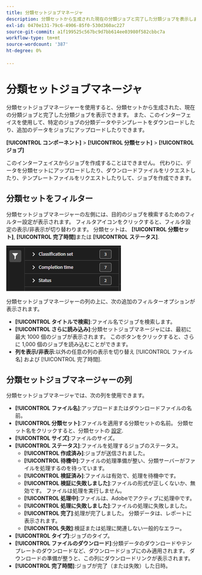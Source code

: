 ```yaml
---
title: 分類セットジョブマネージャ
description: 分類セットから生成された現在の分類ジョブと完了した分類ジョブを表示します。
exl-id: 0470e131-79c6-4906-85f0-530d360ac227
source-git-commit: a1f199525c567bc9d7bb614ee03980f582cbbc7a
workflow-type: tm+mt
source-wordcount: '387'
ht-degree: 0%

---
```


# 分類セットジョブマネージャ

分類セットジョブマネージャーを使用すると、分類セットから生成された、現在の分類ジョブと完了した分類ジョブを表示できます。 また、このインターフェイスを使用して、特定のジョブの分類データやテンプレートをダウンロードしたり、追加のデータをジョブにアップロードしたりできます。

**[!UICONTROL コンポーネント]** > **[!UICONTROL 分類セット]** > **[!UICONTROL ジョブ]**

このインターフェイスからジョブを作成することはできません。 代わりに、データを分類セットにアップロードしたり、ダウンロードファイルをリクエストしたり、テンプレートファイルをリクエストしたりして、ジョブを作成できます。

## 分類セットをフィルター

分類セットジョブマネージャーの左側には、目的のジョブを検索するためのフィルター設定が表示されます。 フィルタアイコンをクリックすると、フィルタ設定の表示/非表示が切り替わります。 分類セットは、 **[!UICONTROL 分類セット]**, **[!UICONTROL 完了時間]**&#x200B;または **[!UICONTROL ステータス]**.

![分類セットジョブフィルター](../assets/classification-set-job-filters.png)

分類セットジョブマネージャーの列の上に、次の追加のフィルターオプションが表示されます。

* **[!UICONTROL タイトルで検索]**:ファイル名でジョブを検索します。
* **[!UICONTROL さらに読み込み]**:分類セットジョブマネージャには、最初に最大 1000 個のジョブが表示されます。 このボタンをクリックすると、さらに 1,000 個のジョブを読み込むことができます。
* **列を表示/非表示**:以外の任意の列の表示を切り替え [!UICONTROL ファイル名] および [!UICONTROL 完了時間].

## 分類セットジョブマネージャーの列

分類セットジョブマネージャでは、次の列を使用できます。

* **[!UICONTROL ファイル名]**:アップロードまたはダウンロードファイルの名前。
* **[!UICONTROL 分類セット]**:ファイルを適用する分類セットの名前。 分類セット名をクリックすると、分類セットの [設定](settings.md).
* **[!UICONTROL サイズ]**:ファイルのサイズ。
* **[!UICONTROL ステータス]**:ファイルを処理するジョブのステータス。
   * **[!UICONTROL 作成済み]**:ジョブが送信されました。
   * **[!UICONTROL 待機中]**:ファイルの処理準備が整い、分類サーバーがファイルを処理するのを待っています。
   * **[!UICONTROL 検証済み]**:ファイルは有効で、処理を待機中です。
   * **[!UICONTROL 検証に失敗しました]**:ファイルの形式が正しくないか、無効です。 ファイルは処理を実行しません。
   * **[!UICONTROL 処理中]**:ファイルは、Adobeでアクティブに処理中です。
   * **[!UICONTROL 処理に失敗しました]**:ファイルの処理に失敗しました。
   * **[!UICONTROL 完了]**:処理が完了しました。 分類データは、レポートに表示されます。
   * **[!UICONTROL 失敗]**:検証または処理に関連しない一般的なエラー。
* **[!UICONTROL タイプ]**:ジョブのタイプ。
* **[!UICONTROL ファイルのダウンロード]**:分類データのダウンロードやテンプレートのダウンロードなど、ダウンロードジョブにのみ適用されます。 ダウンロードの準備が整うと、この列にダウンロードリンクが表示されます。
* **[!UICONTROL 完了時間]**:ジョブが完了（または失敗）した日時。

